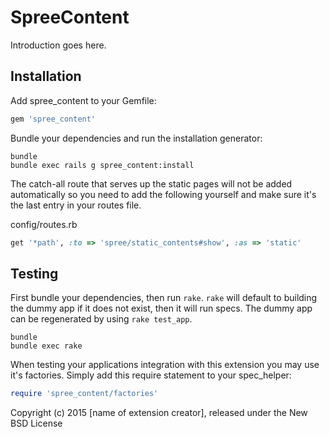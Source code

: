 SpreeContent
============

Introduction goes here.

Installation
------------

Add spree_content to your Gemfile:

```ruby
gem 'spree_content'
```

Bundle your dependencies and run the installation generator:

```shell
bundle
bundle exec rails g spree_content:install
```

The catch-all route that serves up the static pages will not be added automatically so you need to add the following yourself and make sure it's the last entry in your routes file.

config/routes.rb

```ruby
get '*path', :to => 'spree/static_contents#show', :as => 'static'
```

Testing
-------

First bundle your dependencies, then run `rake`. `rake` will default to building the dummy app if it does not exist, then it will run specs. The dummy app can be regenerated by using `rake test_app`.

```shell
bundle
bundle exec rake
```

When testing your applications integration with this extension you may use it's factories.
Simply add this require statement to your spec_helper:

```ruby
require 'spree_content/factories'
```

Copyright (c) 2015 [name of extension creator], released under the New BSD License
